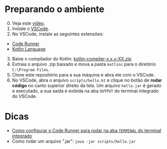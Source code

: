 # Preparando o ambiente

0. Veja este [vídeo](https://www.youtube.com/watch?v=QeVl8fXteI0).
1. Instale o [VSCode](https://code.visualstudio.com/download).
2. No VSCode, instale as seguintes extensões:
- [Code Runner](https://marketplace.visualstudio.com/items?itemName=formulahendry.code-runner)
- [Kotlin Language](https://marketplace.visualstudio.com/items?itemName=mathiasfrohlich.Kotlin)
3. Baixe o compilador do Kotlin: [kotlin-compiler-x.x.x-XX.zip](https://github.com/JetBrains/kotlin/releases)
4. Extraia o arquivo .zip baixado e mova a pasta `kotlinc` para o diretório `C:\Program Files`. 
5. Clone este repositório para a sua máquina e abra ele com o VSCode.
6. No VSCode, abra o arquivo `scripts/hello.kt` e clique no botão de **rodar código** no canto superior direito da tela. Um arquivo `hello.jar` é gerado e executado, a sua saída é exibida na aba `OUTPUT` do terminal integrado do VSCode.

# Dicas

- [Como configurar o Code Runner para rodar na aba `TERMINAL` do terminal integrado](https://py-vscode.readthedocs.io/en/latest/files/code-runner.html)
- Como rodar um arquivo ".jar":
`java -jar scripts/hello.jar`